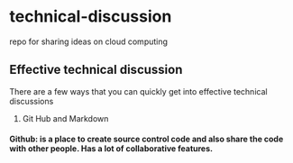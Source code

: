 # technical-discussion
repo for sharing ideas on cloud computing

## Effective technical discussion
There are a few ways that you can quickly get into effective technical discussions
1. Git Hub and Markdown
#### Github: is a place to create source control code and also share the code with other people. Has a lot of collaborative features.


